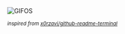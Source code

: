 <div align="justify">
<picture>
    <source media="(prefers-color-scheme: dark)" srcset="https://i.ibb.co/LdgMJ8BN/output-gif.gif">
    <source media="(prefers-color-scheme: light)" srcset="https://i.ibb.co/LdgMJ8BN/output-gif.gif">
    <img alt="GIFOS" src="https://i.ibb.co/LdgMJ8BN/output-gif.gif">
</picture>

<sub><i>inspired from [x0rzavi/github-readme-terminal](https://github.com/x0rzavi/github-readme-terminal)</i></sub>

</div>

<!-- Image deletion URL: https://ibb.co/9H4JVNBZ/fe31fd3c00f6c59e7d298b7042b28d4d -->